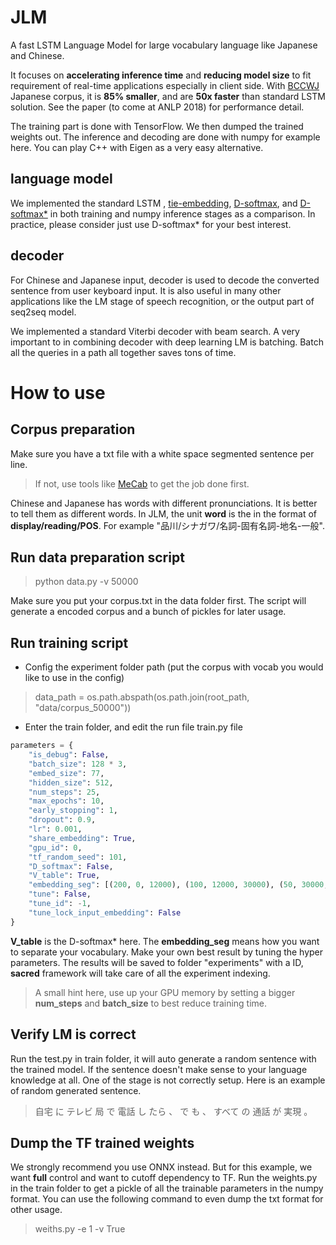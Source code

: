 # JLM
A fast LSTM Language Model for large vocabulary language like Japanese and Chinese.  

It focuses on **accelerating inference time** and **reducing model size** to fit requirement of real-time applications especially in client side. With [BCCWJ](http://pj.ninjal.ac.jp/corpus_center/bccwj/en/) Japanese corpus, it is **85% smaller**, and are **50x faster** than standard LSTM solution. See the paper (to come at ANLP 2018) for performance detail.   

The training part is done with TensorFlow. We then dumped the trained weights out. The inference and decoding are done with numpy for example here. You can play C++ with Eigen as a very easy alternative. 

## language model
We implemented the standard LSTM , [tie-embedding](https://arxiv.org/abs/1608.05859), [D-softmax](https://arxiv.org/abs/1512.04906), and [D-softmax*](https://arxiv.org/abs/1609.04309) in both training and numpy inference stages as a comparison. In practice, please consider just use D-softmax* for your best interest.

## decoder
For Chinese and Japanese input, decoder is used to decode the converted sentence from user keyboard input. It is also useful in many other applications like the LM stage of speech recognition, or the output part of seq2seq model.  

We implemented a standard Viterbi decoder with beam search. A very important to in combining decoder with deep learning LM is batching. Batch all the queries in a path all together saves tons of time. 

# How to use  
## Corpus preparation
Make sure you have a txt file with a white space segmented sentence per line. 
> If not, use tools like [MeCab](http://taku910.github.io/mecab/) to get the job done first.

Chinese and Japanese has words with different pronunciations. It is better to tell them as different words. In JLM, the unit **word** is the in the format of **display/reading/POS**.  For example "品川/シナガワ/名詞-固有名詞-地名-一般". 

## Run data preparation script 
> python data.py -v 50000

Make sure you put your corpus.txt in the data folder first. The script will generate a encoded corpus and a bunch of pickles for later usage. 
## Run training script
- Config the experiment folder path (put the corpus with vocab you would like to use in the config)
> data_path = os.path.abspath(os.path.join(root_path, "data/corpus_50000"))

- Enter the train folder, and edit the run file train.py file

```python
parameters = {
    "is_debug": False,
    "batch_size": 128 * 3,
    "embed_size": 77,
    "hidden_size": 512,
    "num_steps": 25,
    "max_epochs": 10,
    "early_stopping": 1,
    "dropout": 0.9,
    "lr": 0.001,
    "share_embedding": True,
    "gpu_id": 0,
    "tf_random_seed": 101,
    "D_softmax": False,
    "V_table": True,
    "embedding_seg": [(200, 0, 12000), (100, 12000, 30000), (50, 30000, None)],
    "tune": False,
    "tune_id": -1,
    "tune_lock_input_embedding": False
}
```
 **V_table** is the D-softmax* here. The **embedding_seg** means how you want to separate your vocabulary. Make your own best result by tuning the hyper parameters. The results will be saved to folder "experiments" with a ID, **sacred** framework will take care of all the experiment indexing. 
 > A small hint here, use up your GPU memory by setting a bigger **num_steps** and **batch_size** to best reduce training time. 

## Verify LM is correct
Run the test.py in train folder, it will auto generate a random sentence with the trained model. If the sentence doesn't make sense to your language knowledge at all. One of the stage is not correctly setup. Here is an example of random generated sentence.
> 自宅 に テレビ 局 で 電話 し たら 、 で も 、 すべて の 通話 が 実現 。

## Dump  the TF trained weights
We strongly recommend you use ONNX instead. But for this example, we want **full** control and want to cutoff dependency to TF. Run the weights.py in the train folder to get a pickle of all the trainable parameters in the numpy format. You can use the following command to even dump the txt format for other usage. 
> weiths.py -e 1 -v True
